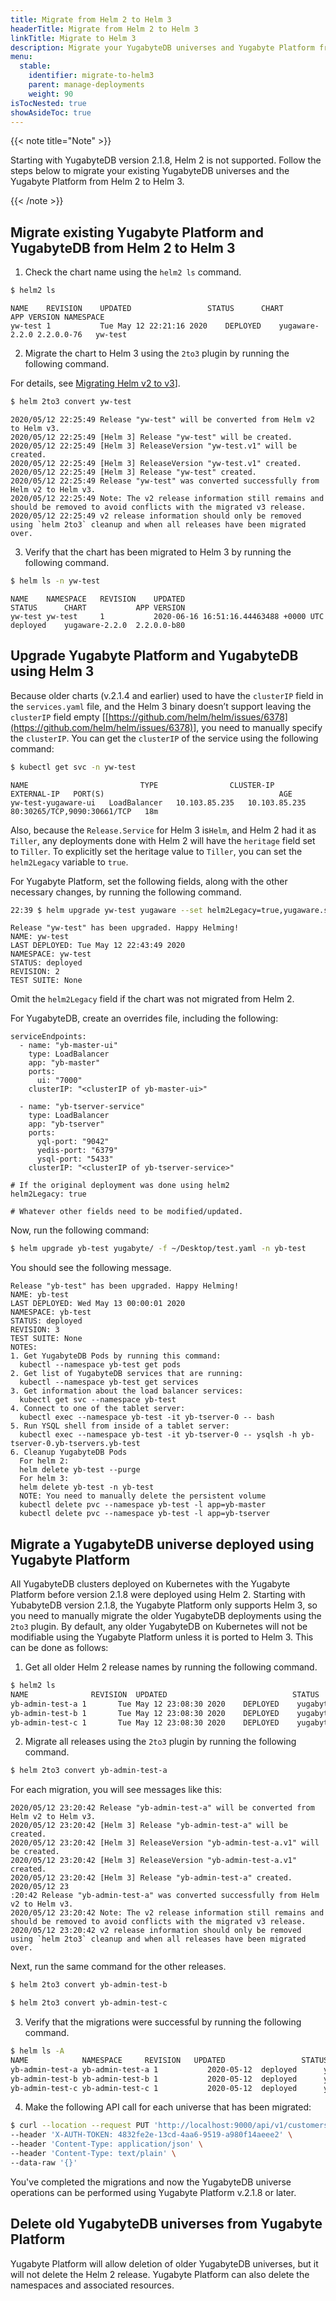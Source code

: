 ```yaml
---
title: Migrate from Helm 2 to Helm 3
headerTitle: Migrate from Helm 2 to Helm 3
linkTitle: Migrate to Helm 3
description: Migrate your YugabyteDB universes and Yugabyte Platform from Helm 2 to Helm 3.
menu:
  stable:
    identifier: migrate-to-helm3
    parent: manage-deployments
    weight: 90
isTocNested: true
showAsideToc: true
---
```



{{< note title="Note" >}}

Starting with YugabyteDB version 2.1.8, Helm 2 is not supported. Follow the steps below to migrate your existing YugabyteDB universes and the Yugabyte Platform from Helm 2 to Helm 3.

{{< /note >}}

## Migrate existing Yugabyte Platform and YugabyteDB from Helm 2 to Helm 3

1. Check the chart name using the `helm2 ls` command.

```sh
$ helm2 ls
```

```
NAME   	REVISION	UPDATED                 STATUS  	CHART         	APP VERSION	NAMESPACE
yw-test	1       	Tue May 12 22:21:16 2020	DEPLOYED	yugaware-2.2.0 2.2.0.0-76 	yw-test  
```

2. Migrate the chart to Helm 3 using the `2to3` plugin by running the following command.

For details, see [Migrating Helm v2 to v3](https://helm.sh/docs/topics/v2_v3_migration/)].

```sh
$ helm 2to3 convert yw-test
```

```
2020/05/12 22:25:49 Release "yw-test" will be converted from Helm v2 to Helm v3.
2020/05/12 22:25:49 [Helm 3] Release "yw-test" will be created.
2020/05/12 22:25:49 [Helm 3] ReleaseVersion "yw-test.v1" will be created.
2020/05/12 22:25:49 [Helm 3] ReleaseVersion "yw-test.v1" created.
2020/05/12 22:25:49 [Helm 3] Release "yw-test" created.
2020/05/12 22:25:49 Release "yw-test" was converted successfully from Helm v2 to Helm v3.
2020/05/12 22:25:49 Note: The v2 release information still remains and should be removed to avoid conflicts with the migrated v3 release.
2020/05/12 22:25:49 v2 release information should only be removed using `helm 2to3` cleanup and when all releases have been migrated over.
```

3. Verify that the chart has been migrated to Helm 3 by running the following command.

```sh
$ helm ls -n yw-test
```

```
NAME   	NAMESPACE	REVISION	UPDATED                               	STATUS  	CHART         	APP VERSION
yw-test	yw-test  	1       	2020-06-16 16:51:16.44463488 +0000 UTC	deployed	yugaware-2.2.0	2.2.0.0-b80 
```

## Upgrade Yugabyte Platform and YugabyteDB using Helm 3

Because older charts (v.2.1.4 and earlier) used to have the `clusterIP` field in the `services.yaml` file, and the Helm 3 binary doesn’t support leaving the `clusterIP` field empty [[https://github.com/helm/helm/issues/6378](https://github.com/helm/helm/issues/6378)], you need to manually specify the `clusterIP`. You can get the `clusterIP` of the service using the following command:

```sh
$ kubectl get svc -n yw-test
```

```
NAME                         TYPE                CLUSTER-IP    EXTERNAL-IP   PORT(S)                                       AGE
yw-test-yugaware-ui   LoadBalancer   10.103.85.235   10.103.85.235   80:30265/TCP,9090:30661/TCP   18m
```

Also, because the `Release.Service` for Helm 3 is`Helm`, and Helm 2 had it as `Tiller`, any deployments done with Helm 2 will have the `heritage` field set to `Tiller`.  To explicitly set the heritage value to `Tiller`, you can set the `helm2Legacy` variable to  `true`.

For Yugabyte Platform, set the following fields, along with the other necessary changes, by running the following command.

```sh
22:39 $ helm upgrade yw-test yugaware --set helm2Legacy=true,yugaware.service.clusterIP="10.103.85.235" -n yw-test
```

```
Release "yw-test" has been upgraded. Happy Helming!
NAME: yw-test
LAST DEPLOYED: Tue May 12 22:43:49 2020
NAMESPACE: yw-test
STATUS: deployed
REVISION: 2
TEST SUITE: None
```

Omit the `helm2Legacy` field if the chart was not migrated from Helm 2.

For YugabyteDB, create an overrides file, including the following:

```
serviceEndpoints:
  - name: "yb-master-ui"
    type: LoadBalancer
    app: "yb-master"
    ports:
      ui: "7000"
    clusterIP: "<clusterIP of yb-master-ui>"

  - name: "yb-tserver-service"
    type: LoadBalancer
    app: "yb-tserver"
    ports:
      yql-port: "9042"
      yedis-port: "6379"
      ysql-port: "5433"
    clusterIP: "<clusterIP of yb-tserver-service>"

# If the original deployment was done using helm2
helm2Legacy: true

# Whatever other fields need to be modified/updated.
```

Now, run the following command:

```sh
$ helm upgrade yb-test yugabyte/ -f ~/Desktop/test.yaml -n yb-test
```

You should see the following message.

```
Release "yb-test" has been upgraded. Happy Helming!
NAME: yb-test
LAST DEPLOYED: Wed May 13 00:00:01 2020
NAMESPACE: yb-test
STATUS: deployed
REVISION: 3
TEST SUITE: None
NOTES:
1. Get YugabyteDB Pods by running this command:
  kubectl --namespace yb-test get pods
2. Get list of YugabyteDB services that are running:
  kubectl --namespace yb-test get services
3. Get information about the load balancer services:
  kubectl get svc --namespace yb-test
4. Connect to one of the tablet server:
  kubectl exec --namespace yb-test -it yb-tserver-0 -- bash
5. Run YSQL shell from inside of a tablet server:
  kubectl exec --namespace yb-test -it yb-tserver-0 -- ysqlsh -h yb-tserver-0.yb-tservers.yb-test
6. Cleanup YugabyteDB Pods
  For helm 2:
  helm delete yb-test --purge
  For helm 3:
  helm delete yb-test -n yb-test
  NOTE: You need to manually delete the persistent volume
  kubectl delete pvc --namespace yb-test -l app=yb-master
  kubectl delete pvc --namespace yb-test -l app=yb-tserver
```

## Migrate a YugabyteDB universe deployed using Yugabyte Platform

All YugabyteDB clusters deployed on Kubernetes with the Yugabyte Platform before version 2.1.8 were deployed using Helm 2. Starting with YubabyteDB version 2.1.8, the Yugabyte Platform only supports Helm 3, so you need to manually migrate the older YugabyteDB deployments using the `2to3` plugin. By default, any older YugabyteDB on Kubernetes will not be modifiable using the Yugabyte Platform unless it is ported to Helm 3. This can be done as follows:

1. Get all older Helm 2 release names by running the following command.

```sh
$ helm2 ls
NAME              REVISION  UPDATED                 	       STATUS  	CHART                  APP VERSION	NAMESPACE      
yb-admin-test-a	1       Tue May 12 23:08:30 2020    DEPLOYED	yugabyte-2.1.2       2.1.2.0-b10	yb-admin-test-a
yb-admin-test-b	1       Tue May 12 23:08:30 2020    DEPLOYED	yugabyte-2.1.2       2.1.2.0-b10	yb-admin-test-b
yb-admin-test-c	1       Tue May 12 23:08:30 2020    DEPLOYED	yugabyte-2.1.2       2.1.2.0-b10	yb-admin-test-c
```


2. Migrate all releases using the `2to3` plugin by running the following command.

```sh
$ helm 2to3 convert yb-admin-test-a
```

For each migration, you will see messages like this:

```
2020/05/12 23:20:42 Release "yb-admin-test-a" will be converted from Helm v2 to Helm v3.
2020/05/12 23:20:42 [Helm 3] Release "yb-admin-test-a" will be created.
2020/05/12 23:20:42 [Helm 3] ReleaseVersion "yb-admin-test-a.v1" will be created.
2020/05/12 23:20:42 [Helm 3] ReleaseVersion "yb-admin-test-a.v1" created.
2020/05/12 23:20:42 [Helm 3] Release "yb-admin-test-a" created.
2020/05/12 23
:20:42 Release "yb-admin-test-a" was converted successfully from Helm v2 to Helm v3.
2020/05/12 23:20:42 Note: The v2 release information still remains and should be removed to avoid conflicts with the migrated v3 release.
2020/05/12 23:20:42 v2 release information should only be removed using `helm 2to3` cleanup and when all releases have been migrated over.
```

Next, run the same command for the other releases.

```sh
$ helm 2to3 convert yb-admin-test-b
```

```sh
$ helm 2to3 convert yb-admin-test-c
```

3. Verify that the migrations were successful by running the following command.

```sh
$ helm ls -A
NAME           	NAMESPACE     REVISION   UPDATED                 STATUS    CHART         	APP VERSION
yb-admin-test-a	yb-admin-test-a	1       	2020-05-12	deployed	  yugabyte-2.1.2	2.1.2.0-b10
yb-admin-test-b	yb-admin-test-b	1       	2020-05-12	deployed	  yugabyte-2.1.2	2.1.2.0-b10
yb-admin-test-c	yb-admin-test-c	1       	2020-05-12	deployed	  yugabyte-2.1.2	2.1.2.0-b10
```

4. Make the following API call for each universe that has been migrated:

```sh
$ curl --location --request PUT 'http://localhost:9000/api/v1/customers/f33e3c9b-75ab-4c30-80ad-cba85646ea39/universes/d565bf24-39d0-4a90-a9d9-a2441e48a28e/mark_helm3_compatible' \
--header 'X-AUTH-TOKEN: 4832fe2e-13cd-4aa6-9519-a980f14aeee2' \
--header 'Content-Type: application/json' \
--header 'Content-Type: text/plain' \
--data-raw '{}'
```

You've completed the migrations and now the YugabyteDB universe operations can be performed using Yugabyte Platform v.2.1.8 or later.

## Delete old YugabyteDB universes from Yugabyte Platform

Yugabyte Platform will allow deletion of older YugabyteDB universes, but  it will not delete the Helm 2 release. Yugabyte Platform  can also delete the namespaces and associated resources.
